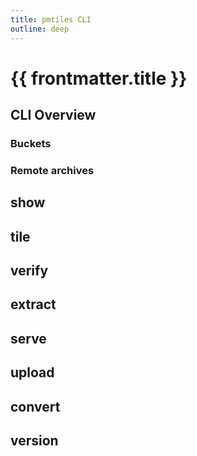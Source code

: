 ```yaml
---
title: pmtiles CLI
outline: deep
---
```

<script setup>
  import { useData } from 'vitepress'
  const { frontmatter } = useData()
</script>

# {{ frontmatter.title }}

## CLI Overview

### Buckets

### Remote archives

## show

## tile

## verify

## extract

## serve

## upload

## convert

## version